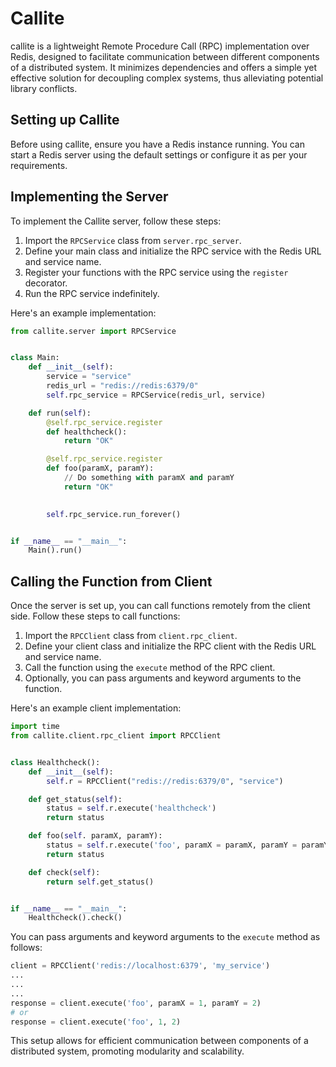 # Callite

callite is a lightweight Remote Procedure Call (RPC) implementation over Redis, designed to facilitate communication between different components of a distributed system. It minimizes dependencies and offers a simple yet effective solution for decoupling complex systems, thus alleviating potential library conflicts.

## Setting up Callite

Before using callite, ensure you have a Redis instance running. You can start a Redis server using the default settings or configure it as per your requirements.

## Implementing the Server

To implement the Callite server, follow these steps:

1. Import the `RPCService` class from `server.rpc_server`.
2. Define your main class and initialize the RPC service with the Redis URL and service name.
3. Register your functions with the RPC service using the `register` decorator.
4. Run the RPC service indefinitely.

Here's an example implementation:

```python
from callite.server import RPCService


class Main:
    def __init__(self):
        service = "service"
        redis_url = "redis://redis:6379/0"
        self.rpc_service = RPCService(redis_url, service)

    def run(self):
        @self.rpc_service.register
        def healthcheck():
            return "OK"

        @self.rpc_service.register
        def foo(paramX, paramY):
            // Do something with paramX and paramY
            return "OK"

        
        self.rpc_service.run_forever()


if __name__ == "__main__":
    Main().run()
```

## Calling the Function from Client

Once the server is set up, you can call functions remotely from the client side. Follow these steps to call functions:

1. Import the `RPCClient` class from `client.rpc_client`.
2. Define your client class and initialize the RPC client with the Redis URL and service name.
3. Call the function using the `execute` method of the RPC client.
4. Optionally, you can pass arguments and keyword arguments to the function.

Here's an example client implementation:

```python
import time
from callite.client.rpc_client import RPCClient


class Healthcheck():
    def __init__(self):
        self.r = RPCClient("redis://redis:6379/0", "service")

    def get_status(self):
        status = self.r.execute('healthcheck')
        return status

    def foo(self. paramX, paramY):
        status = self.r.execute('foo', paramX = paramX, paramY = paramY)
        return status

    def check(self):
        return self.get_status()


if __name__ == "__main__":
    Healthcheck().check()
```

You can pass arguments and keyword arguments to the `execute` method as follows:

```python
client = RPCClient('redis://localhost:6379', 'my_service')
...
...
...
response = client.execute('foo', paramX = 1, paramY = 2)
# or
response = client.execute('foo', 1, 2)
```
This setup allows for efficient communication between components of a distributed system, promoting modularity and scalability.
